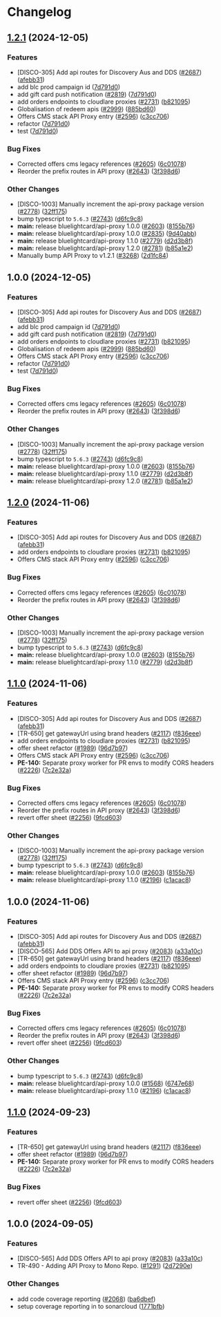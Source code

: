 # Changelog

## [1.2.1](https://github.com/bluelightcard/BlueLightCard-2.0/compare/bluelightcard/api-proxy-v1.0.0...bluelightcard/api-proxy-v1.2.1) (2024-12-05)

### Features

- [DISCO-305] Add api routes for Discovery Aus and DDS ([#2687](https://github.com/bluelightcard/BlueLightCard-2.0/issues/2687)) ([afebb31](https://github.com/bluelightcard/BlueLightCard-2.0/commit/afebb31658b39269784c4f9b35ca538db3913256))
- add blc prod campaign id ([7d791d0](https://github.com/bluelightcard/BlueLightCard-2.0/commit/7d791d092ee9735f6b11f9b483a612ae68311434))
- add gift card push notification ([#2819](https://github.com/bluelightcard/BlueLightCard-2.0/issues/2819)) ([7d791d0](https://github.com/bluelightcard/BlueLightCard-2.0/commit/7d791d092ee9735f6b11f9b483a612ae68311434))
- add orders endpoints to cloudlare proxies ([#2731](https://github.com/bluelightcard/BlueLightCard-2.0/issues/2731)) ([b821095](https://github.com/bluelightcard/BlueLightCard-2.0/commit/b8210955f0a9332857dcb94b8fb9fbd3a7be51fb))
- Globalisation of redeem apis ([#2999](https://github.com/bluelightcard/BlueLightCard-2.0/issues/2999)) ([885bd60](https://github.com/bluelightcard/BlueLightCard-2.0/commit/885bd6056f83f47f665f89b38c71e76b2e44e5be))
- Offers CMS stack API Proxy entry ([#2596](https://github.com/bluelightcard/BlueLightCard-2.0/issues/2596)) ([c3cc706](https://github.com/bluelightcard/BlueLightCard-2.0/commit/c3cc706ac734866857502373f2813673e7c0839d))
- refactor ([7d791d0](https://github.com/bluelightcard/BlueLightCard-2.0/commit/7d791d092ee9735f6b11f9b483a612ae68311434))
- test ([7d791d0](https://github.com/bluelightcard/BlueLightCard-2.0/commit/7d791d092ee9735f6b11f9b483a612ae68311434))

### Bug Fixes

- Corrected offers cms legacy references ([#2605](https://github.com/bluelightcard/BlueLightCard-2.0/issues/2605)) ([6c01078](https://github.com/bluelightcard/BlueLightCard-2.0/commit/6c010788c9738bfb47c9dcc2a09954bc395e3f7f))
- Reorder the prefix routes in API proxy ([#2643](https://github.com/bluelightcard/BlueLightCard-2.0/issues/2643)) ([3f398d6](https://github.com/bluelightcard/BlueLightCard-2.0/commit/3f398d68df95f52dd643938fe8e9c92f62dd15d6))

### Other Changes

- [DISCO-1003] Manually increment the api-proxy package version ([#2778](https://github.com/bluelightcard/BlueLightCard-2.0/issues/2778)) ([32ff175](https://github.com/bluelightcard/BlueLightCard-2.0/commit/32ff1753ceeea6c80fee2c664a0c13b2513f6d51))
- bump typescript to `5.6.3` ([#2743](https://github.com/bluelightcard/BlueLightCard-2.0/issues/2743)) ([d6fc9c8](https://github.com/bluelightcard/BlueLightCard-2.0/commit/d6fc9c8e3e2a4fa4fc42ebbe25a9fd0177b24778))
- **main:** release bluelightcard/api-proxy 1.0.0 ([#2603](https://github.com/bluelightcard/BlueLightCard-2.0/issues/2603)) ([8155b76](https://github.com/bluelightcard/BlueLightCard-2.0/commit/8155b76e621460e251754a48d17a521252595b11))
- **main:** release bluelightcard/api-proxy 1.0.0 ([#2835](https://github.com/bluelightcard/BlueLightCard-2.0/issues/2835)) ([9d40abb](https://github.com/bluelightcard/BlueLightCard-2.0/commit/9d40abb186c2d857cb251dd813a89a6540135e8e))
- **main:** release bluelightcard/api-proxy 1.1.0 ([#2779](https://github.com/bluelightcard/BlueLightCard-2.0/issues/2779)) ([d2d3b8f](https://github.com/bluelightcard/BlueLightCard-2.0/commit/d2d3b8f0d788c714c0541c944636c1303681a7c9))
- **main:** release bluelightcard/api-proxy 1.2.0 ([#2781](https://github.com/bluelightcard/BlueLightCard-2.0/issues/2781)) ([b85a1e2](https://github.com/bluelightcard/BlueLightCard-2.0/commit/b85a1e2c1db5ae2f24dd1f86b34191402c78b511))
- Manually bump API Proxy to v1.2.1 ([#3268](https://github.com/bluelightcard/BlueLightCard-2.0/issues/3268)) ([2d1fc84](https://github.com/bluelightcard/BlueLightCard-2.0/commit/2d1fc84f1ba72b8af045b9896c59fa8b7cba096c))

## 1.0.0 (2024-12-05)

### Features

- [DISCO-305] Add api routes for Discovery Aus and DDS ([#2687](https://github.com/bluelightcard/BlueLightCard-2.0/issues/2687)) ([afebb31](https://github.com/bluelightcard/BlueLightCard-2.0/commit/afebb31658b39269784c4f9b35ca538db3913256))
- add blc prod campaign id ([7d791d0](https://github.com/bluelightcard/BlueLightCard-2.0/commit/7d791d092ee9735f6b11f9b483a612ae68311434))
- add gift card push notification ([#2819](https://github.com/bluelightcard/BlueLightCard-2.0/issues/2819)) ([7d791d0](https://github.com/bluelightcard/BlueLightCard-2.0/commit/7d791d092ee9735f6b11f9b483a612ae68311434))
- add orders endpoints to cloudlare proxies ([#2731](https://github.com/bluelightcard/BlueLightCard-2.0/issues/2731)) ([b821095](https://github.com/bluelightcard/BlueLightCard-2.0/commit/b8210955f0a9332857dcb94b8fb9fbd3a7be51fb))
- Globalisation of redeem apis ([#2999](https://github.com/bluelightcard/BlueLightCard-2.0/issues/2999)) ([885bd60](https://github.com/bluelightcard/BlueLightCard-2.0/commit/885bd6056f83f47f665f89b38c71e76b2e44e5be))
- Offers CMS stack API Proxy entry ([#2596](https://github.com/bluelightcard/BlueLightCard-2.0/issues/2596)) ([c3cc706](https://github.com/bluelightcard/BlueLightCard-2.0/commit/c3cc706ac734866857502373f2813673e7c0839d))
- refactor ([7d791d0](https://github.com/bluelightcard/BlueLightCard-2.0/commit/7d791d092ee9735f6b11f9b483a612ae68311434))
- test ([7d791d0](https://github.com/bluelightcard/BlueLightCard-2.0/commit/7d791d092ee9735f6b11f9b483a612ae68311434))

### Bug Fixes

- Corrected offers cms legacy references ([#2605](https://github.com/bluelightcard/BlueLightCard-2.0/issues/2605)) ([6c01078](https://github.com/bluelightcard/BlueLightCard-2.0/commit/6c010788c9738bfb47c9dcc2a09954bc395e3f7f))
- Reorder the prefix routes in API proxy ([#2643](https://github.com/bluelightcard/BlueLightCard-2.0/issues/2643)) ([3f398d6](https://github.com/bluelightcard/BlueLightCard-2.0/commit/3f398d68df95f52dd643938fe8e9c92f62dd15d6))

### Other Changes

- [DISCO-1003] Manually increment the api-proxy package version ([#2778](https://github.com/bluelightcard/BlueLightCard-2.0/issues/2778)) ([32ff175](https://github.com/bluelightcard/BlueLightCard-2.0/commit/32ff1753ceeea6c80fee2c664a0c13b2513f6d51))
- bump typescript to `5.6.3` ([#2743](https://github.com/bluelightcard/BlueLightCard-2.0/issues/2743)) ([d6fc9c8](https://github.com/bluelightcard/BlueLightCard-2.0/commit/d6fc9c8e3e2a4fa4fc42ebbe25a9fd0177b24778))
- **main:** release bluelightcard/api-proxy 1.0.0 ([#2603](https://github.com/bluelightcard/BlueLightCard-2.0/issues/2603)) ([8155b76](https://github.com/bluelightcard/BlueLightCard-2.0/commit/8155b76e621460e251754a48d17a521252595b11))
- **main:** release bluelightcard/api-proxy 1.1.0 ([#2779](https://github.com/bluelightcard/BlueLightCard-2.0/issues/2779)) ([d2d3b8f](https://github.com/bluelightcard/BlueLightCard-2.0/commit/d2d3b8f0d788c714c0541c944636c1303681a7c9))
- **main:** release bluelightcard/api-proxy 1.2.0 ([#2781](https://github.com/bluelightcard/BlueLightCard-2.0/issues/2781)) ([b85a1e2](https://github.com/bluelightcard/BlueLightCard-2.0/commit/b85a1e2c1db5ae2f24dd1f86b34191402c78b511))

## [1.2.0](https://github.com/bluelightcard/BlueLightCard-2.0/compare/bluelightcard/api-proxy-v1.1.0...bluelightcard/api-proxy-v1.2.0) (2024-11-06)

### Features

- [DISCO-305] Add api routes for Discovery Aus and DDS ([#2687](https://github.com/bluelightcard/BlueLightCard-2.0/issues/2687)) ([afebb31](https://github.com/bluelightcard/BlueLightCard-2.0/commit/afebb31658b39269784c4f9b35ca538db3913256))
- add orders endpoints to cloudlare proxies ([#2731](https://github.com/bluelightcard/BlueLightCard-2.0/issues/2731)) ([b821095](https://github.com/bluelightcard/BlueLightCard-2.0/commit/b8210955f0a9332857dcb94b8fb9fbd3a7be51fb))
- Offers CMS stack API Proxy entry ([#2596](https://github.com/bluelightcard/BlueLightCard-2.0/issues/2596)) ([c3cc706](https://github.com/bluelightcard/BlueLightCard-2.0/commit/c3cc706ac734866857502373f2813673e7c0839d))

### Bug Fixes

- Corrected offers cms legacy references ([#2605](https://github.com/bluelightcard/BlueLightCard-2.0/issues/2605)) ([6c01078](https://github.com/bluelightcard/BlueLightCard-2.0/commit/6c010788c9738bfb47c9dcc2a09954bc395e3f7f))
- Reorder the prefix routes in API proxy ([#2643](https://github.com/bluelightcard/BlueLightCard-2.0/issues/2643)) ([3f398d6](https://github.com/bluelightcard/BlueLightCard-2.0/commit/3f398d68df95f52dd643938fe8e9c92f62dd15d6))

### Other Changes

- [DISCO-1003] Manually increment the api-proxy package version ([#2778](https://github.com/bluelightcard/BlueLightCard-2.0/issues/2778)) ([32ff175](https://github.com/bluelightcard/BlueLightCard-2.0/commit/32ff1753ceeea6c80fee2c664a0c13b2513f6d51))
- bump typescript to `5.6.3` ([#2743](https://github.com/bluelightcard/BlueLightCard-2.0/issues/2743)) ([d6fc9c8](https://github.com/bluelightcard/BlueLightCard-2.0/commit/d6fc9c8e3e2a4fa4fc42ebbe25a9fd0177b24778))
- **main:** release bluelightcard/api-proxy 1.0.0 ([#2603](https://github.com/bluelightcard/BlueLightCard-2.0/issues/2603)) ([8155b76](https://github.com/bluelightcard/BlueLightCard-2.0/commit/8155b76e621460e251754a48d17a521252595b11))
- **main:** release bluelightcard/api-proxy 1.1.0 ([#2779](https://github.com/bluelightcard/BlueLightCard-2.0/issues/2779)) ([d2d3b8f](https://github.com/bluelightcard/BlueLightCard-2.0/commit/d2d3b8f0d788c714c0541c944636c1303681a7c9))

## [1.1.0](https://github.com/bluelightcard/BlueLightCard-2.0/compare/bluelightcard/api-proxy-v1.0.0...bluelightcard/api-proxy-v1.1.0) (2024-11-06)

### Features

- [DISCO-305] Add api routes for Discovery Aus and DDS ([#2687](https://github.com/bluelightcard/BlueLightCard-2.0/issues/2687)) ([afebb31](https://github.com/bluelightcard/BlueLightCard-2.0/commit/afebb31658b39269784c4f9b35ca538db3913256))
- [TR-650] get gatewayUrl using brand headers ([#2117](https://github.com/bluelightcard/BlueLightCard-2.0/issues/2117)) ([f836eee](https://github.com/bluelightcard/BlueLightCard-2.0/commit/f836eee292dcce20dd7119cc6c11143640c10442))
- add orders endpoints to cloudlare proxies ([#2731](https://github.com/bluelightcard/BlueLightCard-2.0/issues/2731)) ([b821095](https://github.com/bluelightcard/BlueLightCard-2.0/commit/b8210955f0a9332857dcb94b8fb9fbd3a7be51fb))
- offer sheet refactor ([#1989](https://github.com/bluelightcard/BlueLightCard-2.0/issues/1989)) ([96d7b97](https://github.com/bluelightcard/BlueLightCard-2.0/commit/96d7b97cbb6099b881812cd5cfe7cac7ff0d8a7f))
- Offers CMS stack API Proxy entry ([#2596](https://github.com/bluelightcard/BlueLightCard-2.0/issues/2596)) ([c3cc706](https://github.com/bluelightcard/BlueLightCard-2.0/commit/c3cc706ac734866857502373f2813673e7c0839d))
- **PE-140:** Separate proxy worker for PR envs to modify CORS headers ([#2226](https://github.com/bluelightcard/BlueLightCard-2.0/issues/2226)) ([7c2e32a](https://github.com/bluelightcard/BlueLightCard-2.0/commit/7c2e32a81d67ca13135727a784da80ff77692395))

### Bug Fixes

- Corrected offers cms legacy references ([#2605](https://github.com/bluelightcard/BlueLightCard-2.0/issues/2605)) ([6c01078](https://github.com/bluelightcard/BlueLightCard-2.0/commit/6c010788c9738bfb47c9dcc2a09954bc395e3f7f))
- Reorder the prefix routes in API proxy ([#2643](https://github.com/bluelightcard/BlueLightCard-2.0/issues/2643)) ([3f398d6](https://github.com/bluelightcard/BlueLightCard-2.0/commit/3f398d68df95f52dd643938fe8e9c92f62dd15d6))
- revert offer sheet ([#2256](https://github.com/bluelightcard/BlueLightCard-2.0/issues/2256)) ([9fcd603](https://github.com/bluelightcard/BlueLightCard-2.0/commit/9fcd603476055d7745ce745cabeca0e6385af7a4))

### Other Changes

- [DISCO-1003] Manually increment the api-proxy package version ([#2778](https://github.com/bluelightcard/BlueLightCard-2.0/issues/2778)) ([32ff175](https://github.com/bluelightcard/BlueLightCard-2.0/commit/32ff1753ceeea6c80fee2c664a0c13b2513f6d51))
- bump typescript to `5.6.3` ([#2743](https://github.com/bluelightcard/BlueLightCard-2.0/issues/2743)) ([d6fc9c8](https://github.com/bluelightcard/BlueLightCard-2.0/commit/d6fc9c8e3e2a4fa4fc42ebbe25a9fd0177b24778))
- **main:** release bluelightcard/api-proxy 1.0.0 ([#2603](https://github.com/bluelightcard/BlueLightCard-2.0/issues/2603)) ([8155b76](https://github.com/bluelightcard/BlueLightCard-2.0/commit/8155b76e621460e251754a48d17a521252595b11))
- **main:** release bluelightcard/api-proxy 1.1.0 ([#2196](https://github.com/bluelightcard/BlueLightCard-2.0/issues/2196)) ([c1acac8](https://github.com/bluelightcard/BlueLightCard-2.0/commit/c1acac808288991cfa07a3927155f80b5256bfbf))

## 1.0.0 (2024-11-06)

### Features

- [DISCO-305] Add api routes for Discovery Aus and DDS ([#2687](https://github.com/bluelightcard/BlueLightCard-2.0/issues/2687)) ([afebb31](https://github.com/bluelightcard/BlueLightCard-2.0/commit/afebb31658b39269784c4f9b35ca538db3913256))
- [DISCO-565] Add DDS Offers API to api proxy ([#2083](https://github.com/bluelightcard/BlueLightCard-2.0/issues/2083)) ([a33a10c](https://github.com/bluelightcard/BlueLightCard-2.0/commit/a33a10c34cfe6c1099584bbf7c1736e42e3bfdd1))
- [TR-650] get gatewayUrl using brand headers ([#2117](https://github.com/bluelightcard/BlueLightCard-2.0/issues/2117)) ([f836eee](https://github.com/bluelightcard/BlueLightCard-2.0/commit/f836eee292dcce20dd7119cc6c11143640c10442))
- add orders endpoints to cloudlare proxies ([#2731](https://github.com/bluelightcard/BlueLightCard-2.0/issues/2731)) ([b821095](https://github.com/bluelightcard/BlueLightCard-2.0/commit/b8210955f0a9332857dcb94b8fb9fbd3a7be51fb))
- offer sheet refactor ([#1989](https://github.com/bluelightcard/BlueLightCard-2.0/issues/1989)) ([96d7b97](https://github.com/bluelightcard/BlueLightCard-2.0/commit/96d7b97cbb6099b881812cd5cfe7cac7ff0d8a7f))
- Offers CMS stack API Proxy entry ([#2596](https://github.com/bluelightcard/BlueLightCard-2.0/issues/2596)) ([c3cc706](https://github.com/bluelightcard/BlueLightCard-2.0/commit/c3cc706ac734866857502373f2813673e7c0839d))
- **PE-140:** Separate proxy worker for PR envs to modify CORS headers ([#2226](https://github.com/bluelightcard/BlueLightCard-2.0/issues/2226)) ([7c2e32a](https://github.com/bluelightcard/BlueLightCard-2.0/commit/7c2e32a81d67ca13135727a784da80ff77692395))

### Bug Fixes

- Corrected offers cms legacy references ([#2605](https://github.com/bluelightcard/BlueLightCard-2.0/issues/2605)) ([6c01078](https://github.com/bluelightcard/BlueLightCard-2.0/commit/6c010788c9738bfb47c9dcc2a09954bc395e3f7f))
- Reorder the prefix routes in API proxy ([#2643](https://github.com/bluelightcard/BlueLightCard-2.0/issues/2643)) ([3f398d6](https://github.com/bluelightcard/BlueLightCard-2.0/commit/3f398d68df95f52dd643938fe8e9c92f62dd15d6))
- revert offer sheet ([#2256](https://github.com/bluelightcard/BlueLightCard-2.0/issues/2256)) ([9fcd603](https://github.com/bluelightcard/BlueLightCard-2.0/commit/9fcd603476055d7745ce745cabeca0e6385af7a4))

### Other Changes

- bump typescript to `5.6.3` ([#2743](https://github.com/bluelightcard/BlueLightCard-2.0/issues/2743)) ([d6fc9c8](https://github.com/bluelightcard/BlueLightCard-2.0/commit/d6fc9c8e3e2a4fa4fc42ebbe25a9fd0177b24778))
- **main:** release bluelightcard/api-proxy 1.0.0 ([#1568](https://github.com/bluelightcard/BlueLightCard-2.0/issues/1568)) ([6747e68](https://github.com/bluelightcard/BlueLightCard-2.0/commit/6747e68e9081142469480e378165d9be31ef37e5))
- **main:** release bluelightcard/api-proxy 1.1.0 ([#2196](https://github.com/bluelightcard/BlueLightCard-2.0/issues/2196)) ([c1acac8](https://github.com/bluelightcard/BlueLightCard-2.0/commit/c1acac808288991cfa07a3927155f80b5256bfbf))

## [1.1.0](https://github.com/bluelightcard/BlueLightCard-2.0/compare/bluelightcard/api-proxy-v1.0.0...bluelightcard/api-proxy-v1.1.0) (2024-09-23)

### Features

- [TR-650] get gatewayUrl using brand headers ([#2117](https://github.com/bluelightcard/BlueLightCard-2.0/issues/2117)) ([f836eee](https://github.com/bluelightcard/BlueLightCard-2.0/commit/f836eee292dcce20dd7119cc6c11143640c10442))
- offer sheet refactor ([#1989](https://github.com/bluelightcard/BlueLightCard-2.0/issues/1989)) ([96d7b97](https://github.com/bluelightcard/BlueLightCard-2.0/commit/96d7b97cbb6099b881812cd5cfe7cac7ff0d8a7f))
- **PE-140:** Separate proxy worker for PR envs to modify CORS headers ([#2226](https://github.com/bluelightcard/BlueLightCard-2.0/issues/2226)) ([7c2e32a](https://github.com/bluelightcard/BlueLightCard-2.0/commit/7c2e32a81d67ca13135727a784da80ff77692395))

### Bug Fixes

- revert offer sheet ([#2256](https://github.com/bluelightcard/BlueLightCard-2.0/issues/2256)) ([9fcd603](https://github.com/bluelightcard/BlueLightCard-2.0/commit/9fcd603476055d7745ce745cabeca0e6385af7a4))

## 1.0.0 (2024-09-05)

### Features

- [DISCO-565] Add DDS Offers API to api proxy ([#2083](https://github.com/bluelightcard/BlueLightCard-2.0/issues/2083)) ([a33a10c](https://github.com/bluelightcard/BlueLightCard-2.0/commit/a33a10c34cfe6c1099584bbf7c1736e42e3bfdd1))
- TR-490 - Adding API Proxy to Mono Repo. ([#1291](https://github.com/bluelightcard/BlueLightCard-2.0/issues/1291)) ([2d7290e](https://github.com/bluelightcard/BlueLightCard-2.0/commit/2d7290eca1f4b396c7efb3e6d19b02a2463dcd88))

### Other Changes

- add code coverage reporting ([#2068](https://github.com/bluelightcard/BlueLightCard-2.0/issues/2068)) ([ba6dbef](https://github.com/bluelightcard/BlueLightCard-2.0/commit/ba6dbef3b7acdebcc32a29c8861733df14b6b1d6))
- setup coverage reporting in to sonarcloud ([1771bfb](https://github.com/bluelightcard/BlueLightCard-2.0/commit/1771bfb72e5fb4e6d7135a5d94c4d0f8693f6f8e))
